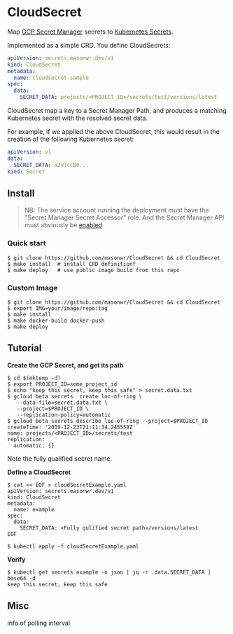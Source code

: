 # CloudSecret

Map [GCP Secret Manager](https://cloud.google.com/secret-manager/docs/) secrets to [Kubernetes Secrets](https://kubernetes.io/docs/concepts/configuration/secret/). 

Implemented as a simple CRD. You define CloudSecrets:

```yaml
apiVersion: secrets.masonwr.dev/v1
kind: CloudSecret
metadata:
  name: cloudsecret-sample
spec:
  data:
    SECRET_DATA: projects/<PROJECT_ID>/secrets/test/versions/latest
```

CloudSecret map a key to a Secret Manager Path, and produces a matching Kubernetes secret with the resolved secret data. 

For example, if we applied the above CloudSecret, this would result in the creation of the following Kubernetes secret:

```yaml
apiVersion: v1
data:
  SECRET_DATA: a2VlcCB0...
kind: Secret
```

## Install

> NB: The service account running the deployment must have the "Secret Manager Secret Accessor" role. And the Secret Manager API must abviously be [enabled](https://cloud.google.com/secret-manager/docs/quickstart-secret-manager-console).

### Quick start

```shell
$ git clone https://github.com/masonwr/CloudSecret && cd CloudSecret
$ make install  # install CRD definitionf
$ make deploy   # use public image build from this repo
```

### Custom Image

```shell
$ git clone https://github.com/masonwr/CloudSecret && cd CloudSecret
$ export IMG=your/image/repo:tag
$ make install 
$ make docker-build docker-push
$ make deploy
```



## Tutorial

**Create the GCP Secret, and get its path**

```shell
$ cd $(mktemp -d)
$ export PROJECT_ID=some_project_id
$ echo "keep this secret, keep this safe" > secret.data.txt
$ gcloud beta secrets  create loc-of-ring \
   --data-file=secret.data.txt \
   --project=$PROJECT_ID \
   --replication-policy=automatic
$ gcloud beta secrets describe loc-of-ring --project=$PROJECT_ID
createTime: '2019-12-23T21:11:34.245558Z'
name: projects/<PROJECT_ID>/secrets/test
replication:
  automatic: {}
```

Note the fully qualified secret name.



**Define a CloudSecret**

```shell
$ cat << EOF > cloudSecretExample.yaml
apiVersion: secrets.masonwr.dev/v1                                                                                                   
kind: CloudSecret
metadata:
  name: example
spec:
  data:
    SECRET_DATA: <Fully qulified secret path>/versions/latest
EOF

$ kubectl apply -f cloudSecretExample.yaml 
```



**Verify**

```shell
$ kubectl get secrets example -o json | jq -r .data.SECRET_DATA | base64 -d
keep this secret, keep this safe
```





## Misc

info of polling interval
